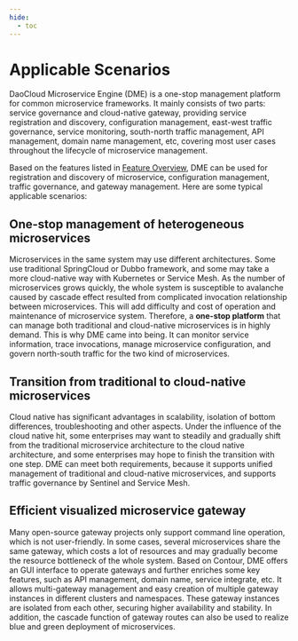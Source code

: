 ```yaml
---
hide:
  - toc
---
```


# Applicable Scenarios

DaoCloud Microservice Engine (DME) is a one-stop management platform for common microservice frameworks. It mainly consists of two parts: service governance and cloud-native gateway, providing service registration and discovery, configuration management, east-west traffic governance, service monitoring, south-north traffic management, API management, domain name management, etc, covering most user cases throughout the lifecycle of microservice management.

Based on the features listed in [Feature Overview](what.md), DME can be used for registration and discovery of microservice, configuration management, traffic governance, and gateway management. Here are some typical applicable scenarios:

## One-stop management of heterogeneous microservices

Microservices in the same system may use different architectures. Some use traditional SpringCloud or Dubbo framework, and some may take a more cloud-native way with Kubernetes or Service Mesh. As the number of microservices grows quickly, the whole system is susceptible to avalanche caused by cascade effect resulted from complicated invocation relationship between microservices. This will add difficulty and cost of operation and maintenance of microservice system. Therefore, a **one-stop platform** that can manage both traditional and cloud-native microservices is in highly demand. This is why DME came into being. It can monitor service information, trace invocations, manage microservice configuration, and govern north-south traffic for the two kind of microservices.

## Transition from traditional to cloud-native microservices

Cloud native has significant advantages in scalability, isolation of bottom differences, troubleshooting and other aspects. Under the influence of the cloud native hit, some enterprises may want to steadily and gradually shift from the traditional microservice architecture to the cloud native architecture, and some enterprises may hope to finish the transition with one step. DME can meet both requirements, because it supports unified management of traditional and cloud-native microservices, and supports traffic governance by Sentinel and Service Mesh.

## Efficient visualized microservice gateway

Many open-source gateway projects only support command line operation, which is not user-friendly. In some cases, several microservices share the same gateway, which costs a lot of resources and may gradually become the resource bottleneck of the whole system. Based on Contour, DME offers an GUI interface to operate gateways and further enriches some key features, such as API management, domain name, service integrate, etc. It allows multi-gateway management and easy creation of multiple gateway instances in different clusters and namespaces. These gateway instances are isolated from each other, securing higher availability and stability. In addition, the cascade function of gateway routes can also be used to realize blue and green deployment of microservices.
